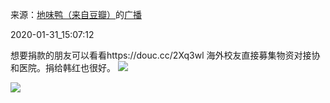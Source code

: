 来源：[地味鸭（来自豆瓣）](https://www.douban.com/people/47513232/)的[广播](https://www.douban.com/people/47513232/)


2020-01-31_15:07:12


想要捐款的朋友可以看看https://douc.cc/2Xq3wl 海外校友直接募集物资对接协和医院。捐给韩红也很好。
![](./pic/2020-01-31_15:07:12-地味鸭的广播1.jpg)  

![](./pic/2020-01-31_15:07:12-地味鸭的广播0.jpg)  

